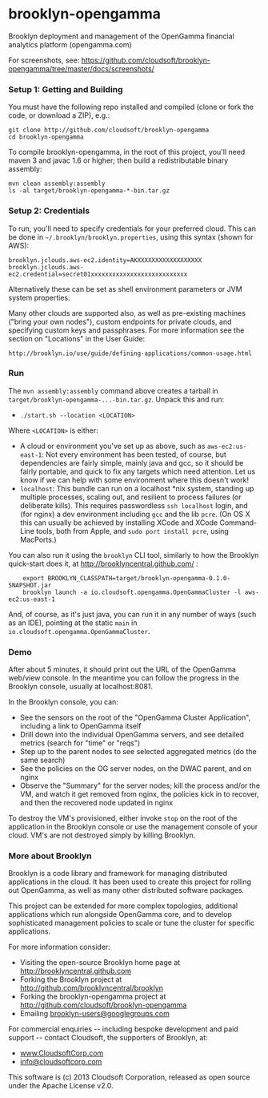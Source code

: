 brooklyn-opengamma
==================

Brooklyn deployment and management of the OpenGamma financial analytics platform (opengamma.com)

For screenshots, see: https://github.com/cloudsoft/brooklyn-opengamma/tree/master/docs/screenshots/


### Setup 1:  Getting and Building

You must have the following repo installed and compiled (clone or fork the code, or download a ZIP), e.g.:

    git clone http://github.com/cloudsoft/brooklyn-opengamma
    cd brooklyn-opengamma

To compile brooklyn-opengamma, in the root of this project, you'll need maven 3 and javac 1.6 or higher;
then build a redistributable binary assembly:

    mvn clean assembly:assembly
    ls -al target/brooklyn-opengamma-*-bin.tar.gz


### Setup 2:  Credentials

To run, you'll need to specify credentials for your preferred cloud.  This can be done 
in `~/.brooklyn/brooklyn.properties`, using this syntax (shown for AWS):

    brooklyn.jclouds.aws-ec2.identity=AKXXXXXXXXXXXXXXXXXX
    brooklyn.jclouds.aws-ec2.credential=secret01xxxxxxxxxxxxxxxxxxxxxxxxxxx

Alternatively these can be set as shell environment parameters or JVM system properties.

Many other clouds are supported also, as well as pre-existing machines ("bring your own nodes"),
custom endpoints for private clouds, and specifying custom keys and passphrases.
For more information see the section on "Locations" in the User Guide:

    http://brooklyn.io/use/guide/defining-applications/common-usage.html


### Run

The `mvn assembly:assembly` command above creates a tarball in `target/brooklyn-opengamma-...-bin.tar.gz`.
Unpack this and run:

* `./start.sh --location <LOCATION>`

Where `<LOCATION>` is either:

* A cloud or environment you've set up as above, such as `aws-ec2:us-east-1`:
  Not every environment has been tested, of course, but dependencies are fairly simple, 
  mainly java and gcc, so it should be fairly portable, and quick to fix any targets which need attention.
  Let us know if we can help with some environment where this doesn't work! 
* `localhost`: This bundle can run on a localhost *nix system, standing up multiple processes,
  scaling out, and resilient to process failures (or deliberate kills). 
  This requires passwordless `ssh localhost` login, and (for nginx) a dev 
  environment including `gcc` and the lib `pcre`.
  (On OS X this can usually be achieved by installing XCode and XCode Command-Line tools, both from Apple,
  and `sudo port install pcre`, using MacPorts.)  

You can also run it using the `brooklyn` CLI tool, similarly to how the Brooklyn quick-start does it,
at http://brooklyncentral.github.com/ :

        export BROOKLYN_CLASSPATH=target/brooklyn-opengamma-0.1.0-SNAPSHOT.jar
        brooklyn launch -a io.cloudsoft.opengamma.OpenGammaCluster -l aws-ec2:us-east-1

And, of course, as it's just java, you can run it in any number of ways (such as an IDE), 
pointing at the static `main` in `io.cloudsoft.opengamma.OpenGammaCluster`.


### Demo

After about 5 minutes, it should print out the URL of the OpenGamma web/view console.
In the meantime you can follow the progress in the Brooklyn console, usually at localhost:8081.  

In the Brooklyn console, you can:

* See the sensors on the root of the "OpenGamma Cluster Application", including a link to OpenGamma itself
* Drill down into the individual OpenGamma servers, and see detailed metrics (search for "time" or "reqs")
* Step up to the parent nodes to see selected aggregated metrics (do the same search)
* See the policies on the OG server nodes, on the DWAC parent, and on nginx 
* Observe the "Summary" for the server nodes; kill the process and/or the VM, and watch it get removed from nginx, 
  the policies kick in to recover, and then the recovered node updated in nginx

To destroy the VM's provisioned, either invoke `stop` on the root of the application in the 
Brooklyn console or use the management console of your cloud.  VM's are not destroyed simply 
by killing Brooklyn.



### More about Brooklyn

Brooklyn is a code library and framework for managing distributed applications
in the cloud.  It has been used to create this project for rolling out OpenGamma,
as well as many other distributed software packages.

This project can be extended for more complex topologies, additional applications
which run alongside OpenGamma core, and to develop sophisticated management policies to
scale or tune the cluster for specific applications.

For more information consider:

* Visiting the open-source Brooklyn home page at  http://brooklyncentral.github.com
* Forking the Brooklyn project at  http://github.com/brooklyncentral/brooklyn
* Forking the brooklyn-opengamma project at  http://github.com/cloudsoft/brooklyn-opengamma
* Emailing  brooklyn-users@googlegroups.com 

For commercial enquiries -- including bespoke development and paid support --
contact Cloudsoft, the supporters of Brooklyn, at:

* www.CloudsoftCorp.com
* info@cloudsoftcorp.com

This software is (c) 2013 Cloudsoft Corporation, released as open source under the Apache License v2.0.

